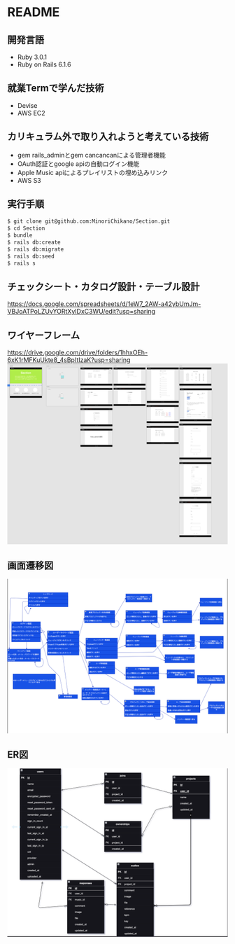 # README

## 開発言語
* Ruby 3.0.1
* Ruby on Rails 6.1.6

## 就業Termで学んだ技術
* Devise
* AWS EC2

## カリキュラム外で取り入れようと考えている技術
* gem rails_adminとgem cancancanによる管理者機能
* OAuth認証とgoogle apiの自動ログイン機能
* Apple Music apiによるプレイリストの埋め込みリンク
* AWS S3

## 実行手順

```
$ git clone git@github.com:MinoriChikano/Section.git
$ cd Section
$ bundle
$ rails db:create
$ rails db:migrate
$ rails db:seed
$ rails s
```  

## チェックシート・カタログ設計・テーブル設計
https://docs.google.com/spreadsheets/d/1eW7_2AW-a42ybUmJm-VBJoATPoLZUvYORtXyIDxC3WU/edit?usp=sharing


## ワイヤーフレーム
https://drive.google.com/drive/folders/1hhxOEh-6xK1rMFKuUkte8_4sBpItIzaK?usp=sharing
![wireframe](/image/wireframe.png)


## 画面遷移図
![transition](/image/transition(rev).png)


## ER図　
![er](/image/er(rev2).png)
